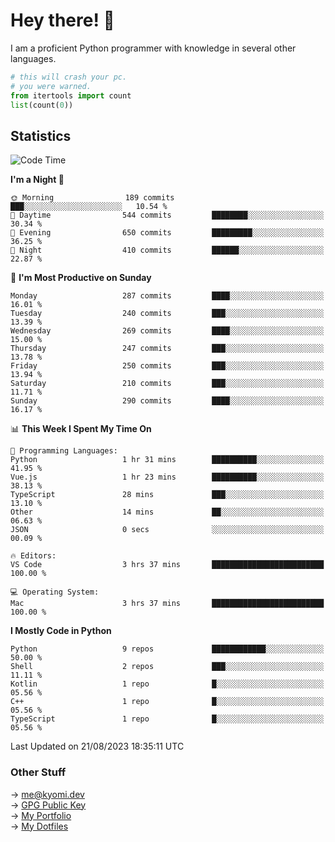 # Hey there! 👋

I am a proficient Python programmer with knowledge in several other languages.

```py
# this will crash your pc.
# you were warned.
from itertools import count
list(count(0))
```

## Statistics
<!--START_SECTION:waka-->
![Code Time](http://img.shields.io/badge/Code%20Time-323%20hrs%2036%20mins-blue)

**I'm a Night 🦉**

```text
🌞 Morning                189 commits         ███░░░░░░░░░░░░░░░░░░░░░░   10.54 %
🌆 Daytime                544 commits         ████████░░░░░░░░░░░░░░░░░   30.34 %
🌃 Evening                650 commits         █████████░░░░░░░░░░░░░░░░   36.25 %
🌙 Night                  410 commits         ██████░░░░░░░░░░░░░░░░░░░   22.87 %
```
📅 **I'm Most Productive on Sunday**

```text
Monday                   287 commits         ████░░░░░░░░░░░░░░░░░░░░░   16.01 %
Tuesday                  240 commits         ███░░░░░░░░░░░░░░░░░░░░░░   13.39 %
Wednesday                269 commits         ████░░░░░░░░░░░░░░░░░░░░░   15.00 %
Thursday                 247 commits         ███░░░░░░░░░░░░░░░░░░░░░░   13.78 %
Friday                   250 commits         ███░░░░░░░░░░░░░░░░░░░░░░   13.94 %
Saturday                 210 commits         ███░░░░░░░░░░░░░░░░░░░░░░   11.71 %
Sunday                   290 commits         ████░░░░░░░░░░░░░░░░░░░░░   16.17 %
```


📊 **This Week I Spent My Time On**

```text
💬 Programming Languages:
Python                   1 hr 31 mins        ██████████░░░░░░░░░░░░░░░   41.95 %
Vue.js                   1 hr 23 mins        ██████████░░░░░░░░░░░░░░░   38.13 %
TypeScript               28 mins             ███░░░░░░░░░░░░░░░░░░░░░░   13.10 %
Other                    14 mins             ██░░░░░░░░░░░░░░░░░░░░░░░   06.63 %
JSON                     0 secs              ░░░░░░░░░░░░░░░░░░░░░░░░░   00.09 %

🔥 Editors:
VS Code                  3 hrs 37 mins       █████████████████████████   100.00 %

💻 Operating System:
Mac                      3 hrs 37 mins       █████████████████████████   100.00 %
```

**I Mostly Code in Python**

```text
Python                   9 repos             ████████████░░░░░░░░░░░░░   50.00 %
Shell                    2 repos             ███░░░░░░░░░░░░░░░░░░░░░░   11.11 %
Kotlin                   1 repo              █░░░░░░░░░░░░░░░░░░░░░░░░   05.56 %
C++                      1 repo              █░░░░░░░░░░░░░░░░░░░░░░░░   05.56 %
TypeScript               1 repo              █░░░░░░░░░░░░░░░░░░░░░░░░   05.56 %
```




 Last Updated on 21/08/2023 18:35:11 UTC
<!--END_SECTION:waka-->

### Other Stuff

→ [me@kyomi.dev](mailto:me@kyomi.dev)\
→ [GPG Public Key](https://github.com/bitterteriyaki.gpg)\
→ [My Portfolio](https://kyomi.dev)\
→ [My Dotfiles](https://github.com/bitterteriyaki/dotfiles)
